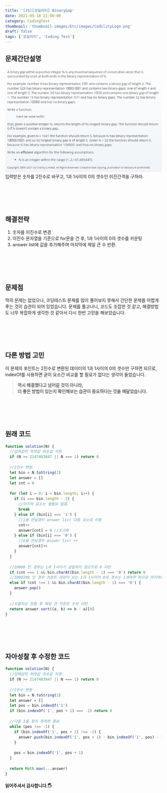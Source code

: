 ```yaml
---
title: '[JS][코딜리티] BinaryGap'
date: 2021-05-18 21:50:00
category: CodingTest
thumbnail: 'thumbnail-images/Etc/images/CodilityLogo.png'
draft: false
tags: ['코딜리티', 'Coding Test']
---
```


## 문제간단설명

![](./images/binaryGap.png)
입력받은 숫자를 2진수로 바꾸고, 1과 1사이의 0의 갯수인 이진간격을 구하라.

<br>
<br>
<br>
<br>

## 해결전략

1. 숫자를 이진수로 변경
2. 이진수 문자열을 기준으로 for문을 건 후, 1과 1사이의 0의 갯수를 카운팅
3. answer list에 값을 추가해주며 마지막에 제일 큰 수 반환.

<br>
<br>
<br>
<br>

## 문제점

딱히 문제는 없었으나, 코딩테스트 문제를 많이 풀어보지 못해서 간단한 문제를 어렵게 푸는 것이 습관이 되어 있었습니다. 문제를 풀고나니, 코드도 조잡한 것 같고, 해결방법도 너무 복잡하게 생각한 것 같아서 다시 한번 고민을 해보았습니다.

<br>
<br>
<br>
<br>

## 다른 방법 고민

이 문제의 포인트는 2진수로 변환된 데이터의 1과 1사이의 0의 갯수만 구하면 되므로, indexOf를 사용하면 굳이 요소간 비교를 할 필요가 없다는 생각이 들었습니다.

> **역시 해결했다고 넘어갈 것이 아니라,** <br> **더 좋은 방법이 있는지 확인해보는 습관이 중요하다는 것을 깨달았습니다.**

<br>
<br>
<br>
<br>

## 원래 코드

```javascript
function solution(N) {
  //입력값의 최댓값 최솟값 지정
  if (N >= 2147483647 || N === 1) return 0

  //2진수 변환
  let bin = N.toString(2)
  let answer = []
  let cnt = 0

  for (let i = 0; i < bin.length; i++) {
    if (i === bin.length - 1) {
      //마지막 요소는 셀필요 없음.
      break
    } else if (bin[i] === '1') {
      //1을 만날경우 answer list 다음 요소로 이동
      cnt++
      answer[cnt] = 0 //초기화
    } else if (bin[i] === '0') {
      //0을 만날경우 answer list ++
      answer[cnt]++
    }
  }

  //10000 인 경우는 1과 1사이가 성립하지 않으므로 0 리턴
  if (cnt === 1 && bin.charAt(bin.length - 1) === '0') return 0
  //1000100 인 경우 카운트 대상이 되는 1과 1사이의 0의 갯수는 1개여야 하므로 마지막요소 제거
  else if (cnt !== 1 && bin.charAt(bin.length - 1) === '0') {
    answer.pop()
  }

  //오름차순 정렬 후 제일 큰 카운트 숫자 리턴
  return answer.sort((a, b) => b - a)[0]
}
```

<br>
<br>
<br>
<br>

## 자아성찰 후 수정한 코드

```javascript
function solution(N) {
  //입력값의 최댓값 최솟값 지정
  if (N >= 2147483647 || N === 1) return 0

  //2진수 변환
  let bin = N.toString(2)
  let answer = []
  let pos = bin.indexOf('1')
  if (bin.indexOf('1', pos + 1) === -1) return 0

  //다음 1을 찾지 못하면 종료
  while (pos !== -1) {
    if (bin.indexOf('1', pos + 1) !== -1) {
      answer.push(bin.indexOf('1', pos + 1) - bin.indexOf('1', pos) - 1)
    }

    pos = bin.indexOf('1', pos + 1)
  }

  return Math.max(...answer)
}
```

#### 읽어주셔서 감사합니다.🖐
